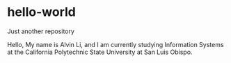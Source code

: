 # hello-world
Just another repository

Hello,
My name is Alvin Li, and I am currently studying Information Systems at the California Polytechnic State University at San Luis Obispo. 
